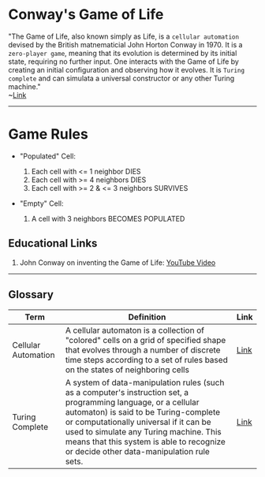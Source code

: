 # Conway's Game of Life

"The Game of Life, also known simply as Life, is a `cellular automation` devised by the British matnematicial John Horton Conway in 1970. It is a `zero-player game`, meaning that its evolution is determined by its initial state, requiring no further input. One interacts with the Game of Life by creating an initial configuration and observing how it evolves. It is `Turing complete` and can simulata a universal constructor or any other Turing machine."  
        ~[Link](https://en.wikipedia.org/wiki/Conway%27s_Game_of_Life)

--- 

# Game Rules
- "Populated" Cell:  

    1. Each cell with <= 1 neighbor DIES
    2. Each cell with >= 4 neighbors DIES 
    3. Each cell with >= 2 & <= 3 neighbors SURVIVES

- "Empty" Cell:

    1. A cell with 3 neighbors BECOMES POPULATED
## Educational Links
1. John Conway on inventing the Game of Life: [YouTube Video](https://www.youtube.com/watch?v=R9Plq-D1gEk)

--- 

## Glossary
| Term                | Definition | Link                                                            | 
| ---                 | ---        | ---                                                             | 
| Cellular Automation | A cellular automaton is a collection of "colored" cells on a grid of specified shape that evolves through a number of discrete time steps according to a set of rules based on the states of neighboring cells        | [Link](https://mathworld.wolfram.com/CellularAutomaton.html)    |
|  Turing Complete    |  A system of data-manipulation rules (such as a computer's instruction set, a programming language, or a cellular automaton) is said to be Turing-complete or computationally universal if it can be used to simulate any Turing machine. This means that this system is able to recognize or decide other data-manipulation rule sets.   | [Link](https://en.wikipedia.org/wiki/Turing_completeness)               |

